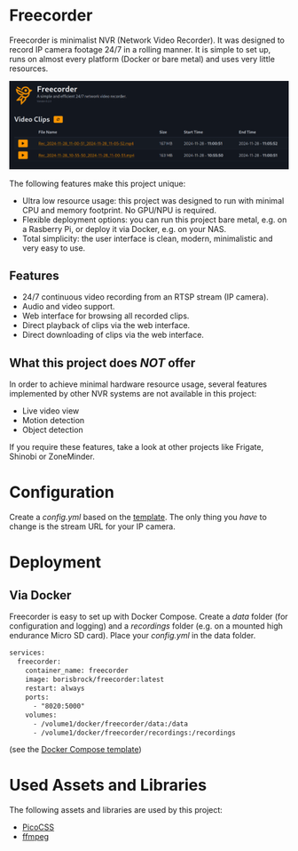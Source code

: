 # Freecorder

Freecorder is minimalist NVR (Network Video Recorder). It was designed to record IP camera footage 24/7 in a rolling manner. It is simple to set up, runs on almost every platform (Docker or bare metal) and uses very little resources.

![Screenshot](images/screenshot.png)

The following features make this project unique:
- Ultra low resource usage: this project was designed to run with minimal CPU and memory footprint. No GPU/NPU is required.
- Flexible deployment options: you can run this project bare metal, e.g. on a Rasberry Pi, or deploy it via Docker, e.g. on your NAS.
- Total simplicity: the user interface is clean, modern, minimalistic and very easy to use.

## Features

- 24/7 continuous video recording from an RTSP stream (IP camera).
- Audio and video support.
- Web interface for browsing all recorded clips.
- Direct playback of clips via the web interface.
- Direct downloading of clips via the web interface.

## What this project does *NOT* offer

In order to achieve minimal hardware resource usage, several features implemented by other NVR systems are not available in this project:
- Live video view
- Motion detection
- Object detection

If you require these features, take a look at other projects like Frigate, Shinobi or ZoneMinder.

# Configuration

Create a *config.yml* based on the [template](templates/config.yml). The only thing you *have* to change is the stream URL for your IP camera.

# Deployment

## Via Docker

Freecorder is easy to set up with Docker Compose.
Create a *data* folder (for configuration and logging) and a *recordings* folder (e.g. on a mounted high endurance Micro SD card).
Place your *config.yml* in the data folder.

```
services:
  freecorder:
    container_name: freecorder
    image: borisbrock/freecorder:latest
    restart: always
    ports:
      - "8020:5000"
    volumes:
      - /volume1/docker/freecorder/data:/data
      - /volume1/docker/freecorder/recordings:/recordings
```

(see the [Docker Compose template](templates/docker-compose.yml))

# Used Assets and Libraries

The following assets and libraries are used by this project:

- [PicoCSS](https://picocss.com/)
- [ffmpeg](https://ffmpeg.org/)
